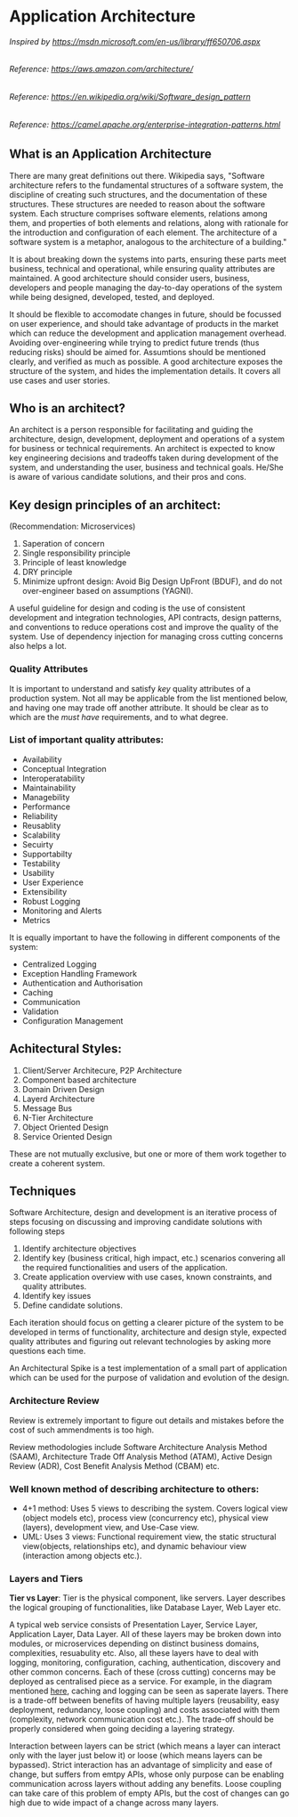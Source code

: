 # Application Architecture


###### Inspired by https://msdn.microsoft.com/en-us/library/ff650706.aspx
###### Reference: https://aws.amazon.com/architecture/
###### Reference: https://en.wikipedia.org/wiki/Software_design_pattern
###### Reference: https://camel.apache.org/enterprise-integration-patterns.html

## What is an Application Architecture

There are many great definitions out there. Wikipedia says, "Software architecture refers to the fundamental structures of a software system, the discipline of creating such structures, and the documentation of these structures. These structures are needed to reason about the software system. Each structure comprises software elements, relations among them, and properties of both elements and relations, along with rationale for the introduction and configuration of each element. The architecture of a software system is a metaphor, analogous to the architecture of a building."

It is about breaking down the systems into parts, ensuring these parts meet business, technical and operational, while ensuring quality attributes are maintained. A good architecture should consider users, business, developers and people managing the day-to-day operations of the system while being designed, developed, tested, and deployed.

It should be flexible to accomodate changes in future, should be focussed on user experience, and should take advantage of products in the market which can reduce the development and application management overhead. Avoiding over-engineering while trying to predict future trends (thus reducing risks) should be aimed for. Assumtions should be mentioned clearly, and verified as much as possible. A good architecture exposes the structure of the system, and hides the implementation details. It covers all use cases and user stories.

## Who is an architect?

An architect is a person responsible for facilitating and guiding the architecture, design, development, deployment and operations of a system for business or technical requirements. An architect is expected to know key engineering decisions and tradeoffs taken during development of the system, and understanding the user, business and technical goals. He/She is aware of various candidate solutions, and their pros and cons.

## Key design principles of an architect:

(Recommendation: Microservices)

1. Saperation of concern
2. Single responsibility principle
3. Principle of least knowledge
4. DRY principle
5. Minimize upfront design: Avoid Big Design UpFront (BDUF), and do not over-engineer based on assumptions (YAGNI).

A useful guideline for design and coding is the use of consistent development and integration technologies, API contracts, design patterns, and conventions to reduce operations cost and improve the quality of the system. Use of dependency injection for managing cross cutting concerns also helps a lot.

### Quality Attributes

It is important to understand and satisfy *key* quality attributes of a production system. Not all may be applicable from the list mentioned below, and having one may trade off another attribute. It should be clear as to which are the *must have* requirements, and to what degree.

### List of important quality attributes:

- Availability
- Conceptual Integration
- Interoperatability
- Maintainability
- Managebility
- Performance
- Reliability
- Reusablity
- Scalability
- Secuirty
- Supportabilty
- Testability
- Usability
- User Experience
- Extensibility
- Robust Logging
- Monitoring and Alerts
- Metrics

It is equally important to have the following in different components of the system:

- Centralized Logging
- Exception Handling Framework
- Authentication and Authorisation
- Caching
- Communication
- Validation
- Configuration Management

## Achitectural Styles:

1. Client/Server Architecure, P2P Architecture
2. Component based architecture
3. Domain Driven Design
4. Layerd Architecture
5. Message Bus
6. N-Tier Architecture
7. Object Oriented Design
8. Service Oriented Design

These are not mutually exclusive, but one or more of them work together to create a coherent system.

## Techniques

Software Architecture, design and development is an iterative process of steps focusing on discussing and improving candidate solutions with following steps

1. Identify architecture objectives
2. Identify key (business critical, high impact, etc.) scenarios convering all the required functionalities and users of the application.
3. Create application overview with use cases, known constraints, and quality attributes.
4. Identify key issues
5. Define candidate solutions.

Each iteration should focus on getting a clearer picture of the system to be developed in terms of functionality, architecture and design style, expected quality attributes and figuring out relevant technologies by asking more questions each time.

An Architectural Spike is a test implementation of a small part of application which can be used for the purpose of validation and evolution of the design.

### Architecture Review

Review is extremely important to figure out details and mistakes before the cost of such ammendments is too high.

Review methodologies include Software Architecture Analysis Method (SAAM), Architecture Trade Off Analysis Method (ATAM), Active Design Review (ADR), Cost Benefit Analysis Method (CBAM) etc.

### Well known method of describing architecture to others:

- 4+1 method: Uses 5 views to describing the system. Covers logical view (object models etc), process view (concurrency etc), physical view (layers), development view, and Use-Case view.
- UML: Uses 3 views: Functional requirement view, the static structural view(objects, relationships etc), and dynamic behaviour view (interaction among objects etc.).

### Layers and Tiers

**Tier vs Layer**: Tier is the physical component, like servers. Layer describes the logical grouping of functionalities, like Database Layer, Web Layer etc.

A typical web service consists of Presentation Layer, Service Layer, Application Layer, Data Layer. All of these layers may be broken down into modules, or microservices depending on distinct business domains, complexities, resuabulity etc. Also, all these layers have to deal with logging, monitoring, configuration, caching, authentication, discovery and other common concerns. Each of these (cross cutting) concerns may be deployed as centralised piece as a service. For example, in the diagram mentioned [here](http://media.amazonwebservices.com/architecturecenter/AWS_ac_ra_ecommerce_webfrontend_14.pdf), caching and logging can be seen as saperate layers. There is a trade-off between benefits of having multiple layers (reusability, easy deployment, redundancy, loose coupling) and costs associated with them (complexity, network communication cost etc.). The trade-off should be properly considered when going deciding a layering strategy.

Interaction between layers can be strict (which means a layer can interact only with the layer just below it) or loose (which means layers can be bypassed). Strict interaction has an advantage of simplicity and ease of change, but suffers from emtpy APIs, whose only purpose can be enabling communication across layers without adding any benefits. Loose coupling can take care of this problem of empty APIs, but the cost of changes can go high due to wide impact of a change across many layers.
